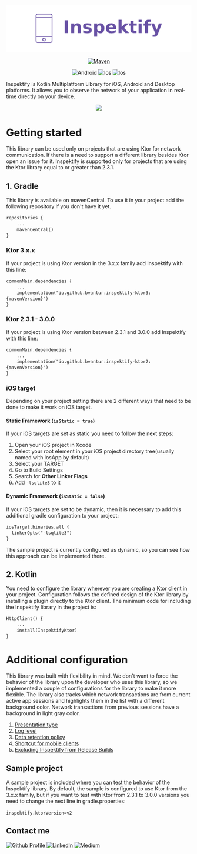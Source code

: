 <p align="center">
  <td><img src="inspektify/screenshots/inspektify_logo.png" width=560></td>
</p>

<p align="center">
  <a href="https://central.sonatype.com/artifact/io.github.bvantur/inspektify-ktor3">
    <img alt="Maven" src="https://img.shields.io/maven-metadata/v.svg?label=mavenVersion&logo=apachemaven&metadataUrl=https%3A%2F%2Frepo1.maven.org%2Fmaven2%2Fio%2Fgithub%2Fbvantur%2Finspektify-ktor3%2Fmaven-metadata.xml" height=30 />
  </a>
</p>
<p align="center">
  <img alt="Android" src="https://img.shields.io/badge/Platform-Android-Blue?style=for-the-badge"/>
  <img alt="Ios" src="https://img.shields.io/badge/Platform-Ios-Blue?style=for-the-badge"/>
  <img alt="Ios" src="https://img.shields.io/badge/Platform-Desktop-Blue?style=for-the-badge"/>
</p>

Inspektify is Kotlin Multiplatform Library for iOS, Android and Desktop platforms. It allows you to
observe the network of your application in real-time directly on your device.

<p align="center">
  <img src="inspektify/screenshots/inspektify.gif" width=320>
</p>

# Getting started

This library can be used only on projects that are using Ktor for network communication. If there is
a need to support a different library besides Ktor open an issue for it. Inspektify is supported
only for projects that are using the Ktor library equal to or greater than 2.3.1.

## 1. Gradle

This library is available on mavenCentral. To use it in your project add the following repository if
you don't have it yet.

```
repositories { 
    ...
    mavenCentral()
}
```

### Ktor 3.x.x

If your project is using Ktor version in the 3.x.x family add Inspektify with this line:

```
commonMain.dependencies {
    ...
    implementation("io.github.bvantur:inspektify-ktor3:{mavenVersion}")
}
```

### Ktor 2.3.1 - 3.0.0

If your project is using Ktor version between 2.3.1 and 3.0.0 add Inspektify with this line:

```
commonMain.dependencies {
    ...
    implementation("io.github.bvantur:inspektify-ktor2:{mavenVersion}")
}
```

### iOS target

Depending on your project setting there are 2 different ways that need to be done to make it work on
iOS target.

#### Static Framework (`isStatic = true`)

If your iOS targets are set as static you need to follow the next steps:

1. Open your iOS project in Xcode
2. Select your root element in your iOS project directory tree(usually named with iosApp by default)
3. Select your TARGET
4. Go to Build Settings
5. Search for **Other Linker Flags**
6. Add `-lsqlite3` to it

#### Dynamic Framework (`isStatic = false`)

If your iOS targets are set to be dynamic, then it is necessary to add this additional gradle
configuration to your project:

```
iosTarget.binaries.all {
  linkerOpts("-lsqlite3")
}
```

The sample project is currently configured as dynamic, so you can see how this approach can be
implemented there.

## 2. Kotlin

You need to configure the library wherever you are creating a Ktor client in your project.
Configuration follows the defined design of the Ktor library by installing a plugin directly to the
Ktor client.
The minimum code for including the Inspektify library in the project is:

```
HttpClient() {
    ...
    install(InspektifyKtor)
}
```

# Additional configuration

This library was built with flexibility in mind. We don't want to force the behavior of the library
upon the developer who uses this library, so we implemented a couple of configurations for the
library to make it more flexible. The library also tracks which network transactions are from
current active app sessions and highlights them in the list with a different background color.
Network transactions from previous sessions have a background in light gray color.

1. [Presentation type](docs/PRESENTATION_TYPE.md)
2. [Log level](docs/LOG_LEVEL.md)
3. [Data retention policy](docs/DATA_RETENTION_POLICY.md)
4. [Shortcut for mobile clients](docs/SHORTCUT_FOR_MOBILE_CLIENTS.md)
5. [Excluding Inspektify from Release Builds](docs/EXCLUDING_INSPEKTIFY_FROM_RELEASE_BUILDS.md)

## Sample project

A sample project is included where you can test the behavior of the Inspektify library. By default,
the sample is configured to use Ktor from the 3.x.x family, but if you want to test with Ktor from
2.3.1 to 3.0.0 versions you need to change the next line in gradle.properties:

`inspektify.ktorVersion=v2`

## Contact me

<a href="https://github.com/BVantur">
    <img src="https://skillicons.dev/icons?i=github" alt="Github Profile" width="40" height="40">
</a>
<a href="https://www.linkedin.com/in/bla%C5%BE-vantur-9aa466a0/">
    <img src="https://skillicons.dev/icons?i=linkedin" alt="LinkedIn" width="40" height="40">
</a>
<a href="https://medium.com/@bvantur">
    <img src="https://miro.medium.com/v2/resize:fit:1400/1*psYl0y9DUzZWtHzFJLIvTw.png" alt="Medium" width="40" height="40">
</a>